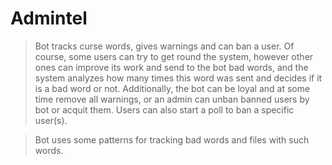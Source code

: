 # Admintel
> Bot tracks curse words, gives warnings and can ban a user. Of course, some users can try to get round the system, however other ones can improve its work and send to the bot bad words, and the system analyzes how many times this word was sent and decides if it is a bad word or not. Additionally, the bot can be loyal and at some time remove all warnings, or an admin can unban banned users by bot or acquit them. Users can also start a poll to ban a specific user(s). 

> Bot uses some patterns for tracking bad words and files with such words.
